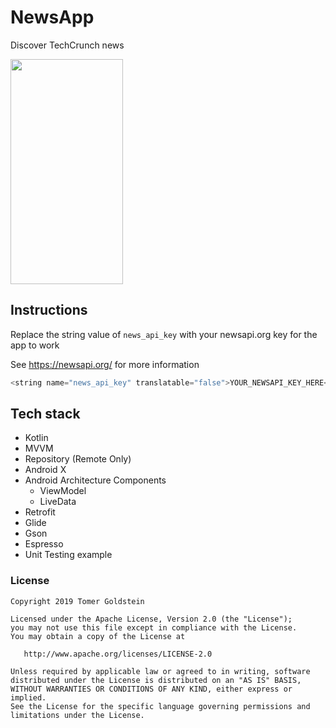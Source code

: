 # NewsApp
Discover TechCrunch news

<img src="https://user-images.githubusercontent.com/19874536/56903102-53864500-6aa4-11e9-86fa-059fe11f4699.png" width="180" height="360"/>

## Instructions
Replace the string value of `news_api_key` with your newsapi.org key for the app to work

See https://newsapi.org/ for more information

```groovy
<string name="news_api_key" translatable="false">YOUR_NEWSAPI_KEY_HERE</string>
```

## Tech stack
* Kotlin
* MVVM
* Repository (Remote Only)
* Android X
* Android Architecture Components
    * ViewModel
    * LiveData
* Retrofit
* Glide
* Gson
* Espresso
* Unit Testing example


### License
```
Copyright 2019 Tomer Goldstein

Licensed under the Apache License, Version 2.0 (the "License");
you may not use this file except in compliance with the License.
You may obtain a copy of the License at

   http://www.apache.org/licenses/LICENSE-2.0

Unless required by applicable law or agreed to in writing, software
distributed under the License is distributed on an "AS IS" BASIS,
WITHOUT WARRANTIES OR CONDITIONS OF ANY KIND, either express or implied.
See the License for the specific language governing permissions and
limitations under the License.
```



